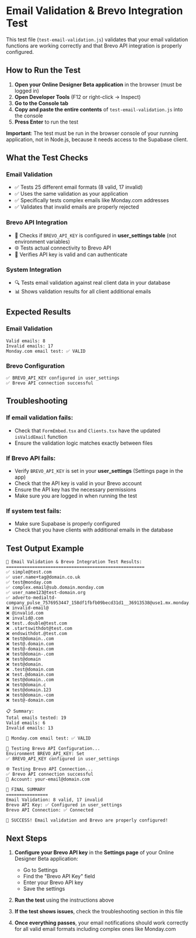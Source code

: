 # Email Validation & Brevo Integration Test

This test file (`test-email-validation.js`) validates that your email validation functions are working correctly and that Brevo API integration is properly configured.

## How to Run the Test

1. **Open your Online Designer Beta application** in the browser (must be logged in)
2. **Open Developer Tools** (F12 or right-click → Inspect)
3. **Go to the Console tab**
4. **Copy and paste the entire contents** of `test-email-validation.js` into the console
5. **Press Enter** to run the test

**Important**: The test must be run in the browser console of your running application, not in Node.js, because it needs access to the Supabase client.

## What the Test Checks

### Email Validation
- ✅ Tests 25 different email formats (8 valid, 17 invalid)
- ✅ Uses the same validation as your application
- ✅ Specifically tests complex emails like Monday.com addresses
- ✅ Validates that invalid emails are properly rejected

### Brevo API Integration
- 🔑 Checks if `BREVO_API_KEY` is configured in **user_settings table** (not environment variables)
- 🌐 Tests actual connectivity to Brevo API
- 📧 Verifies API key is valid and can authenticate

### System Integration
- 🔍 Tests email validation against real client data in your database
- 📊 Shows validation results for all client additional emails

## Expected Results

### Email Validation
```
Valid emails: 8
Invalid emails: 17
Monday.com email test: ✅ VALID
```

### Brevo Configuration
```
✅ BREVO_API_KEY configured in user_settings
✅ Brevo API connection successful
```

## Troubleshooting

### If email validation fails:
- Check that `FormEmbed.tsx` and `Clients.tsx` have the updated `isValidEmail` function
- Ensure the validation logic matches exactly between files

### If Brevo API fails:
- Verify `BREVO_API_KEY` is set in your **user_settings** (Settings page in the app)
- Check that the API key is valid in your Brevo account
- Ensure the API key has the necessary permissions
- Make sure you are logged in when running the test

### If system test fails:
- Make sure Supabase is properly configured
- Check that you have clients with additional emails in the database

## Test Output Example

```
🧪 Email Validation & Brevo Integration Test Results:
=====================================================
✅ simple@test.com
✅ user.name+tag@domain.co.uk
✅ test@monday.com
✅ complex.email@sub.domain.monday.com
✅ user_name123@test-domain.org
✅ adverto-medialtd-company_pulse_7576953447_158df1fbfb09becd31d1__36913538@use1.mx.monday.com
❌ invalid-email@
❌ @invalid.com
❌ invalid@.com
❌ test..double@test.com
❌ .startswithdot@test.com
❌ endswithdot.@test.com
❌ test@domain..com
❌ test@.domain.com
❌ test@-domain.com
❌ test@domain-.com
❌ test@domain
❌ test@domain.
❌ .test@domain.com
❌ test.@domain.com
❌ test@domain..com
❌ test@domain.c
❌ test@domain.123
❌ test@domain.-com
❌ test@-domain.com

📋 Summary:
Total emails tested: 19
Valid emails: 6
Invalid emails: 13

🎯 Monday.com email test: ✅ VALID

🔑 Testing Brevo API Configuration...
Environment BREVO_API_KEY: Set
✅ BREVO_API_KEY configured in user_settings

🌐 Testing Brevo API Connection...
✅ Brevo API connection successful
📧 Account: your-email@domain.com

🏁 FINAL SUMMARY
================
Email Validation: 8 valid, 17 invalid
Brevo API Key: ✅ Configured in user_settings
Brevo API Connection: ✅ Connected

🎉 SUCCESS! Email validation and Brevo are properly configured!
```

## Next Steps

1. **Configure your Brevo API key** in the **Settings page** of your Online Designer Beta application:
   - Go to Settings
   - Find the "Brevo API Key" field
   - Enter your Brevo API key
   - Save the settings

2. **Run the test** using the instructions above

3. **If the test shows issues**, check the troubleshooting section in this file

4. **Once everything passes**, your email notifications should work correctly for all valid email formats including complex ones like Monday.com